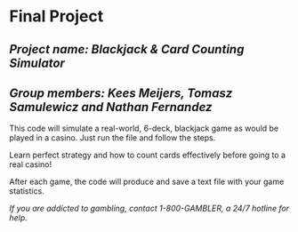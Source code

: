 # Final Project

## *Project name: Blackjack & Card Counting Simulator*
## *Group members: Kees Meijers, Tomasz Samulewicz and Nathan Fernandez*

This code will simulate a real-world, 6-deck, blackjack game as would be played in a casino. Just run the file and follow the steps.

Learn perfect strategy and how to count cards effectively before going to a real casino!

After each game, the code will produce and save a text file with your game statistics.

*If you are addicted to gambling, contact 1-800-GAMBLER, a 24/7 hotline for help.*

